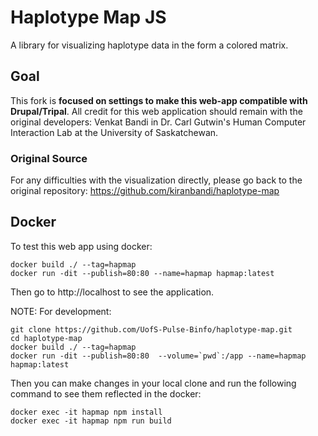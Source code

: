 # Haplotype Map JS
A library for visualizing haplotype data in the form a colored matrix.

## Goal

This fork is **focused on settings to make this web-app compatible with Drupal/Tripal**. All credit for this web application should remain with the original developers: Venkat Bandi in Dr. Carl Gutwin's Human Computer Interaction Lab at the University of Saskatchewan.

### Original Source

For any difficulties with the visualization directly, please go back to the original repository: https://github.com/kiranbandi/haplotype-map

## Docker

To test this web app using docker:

```
docker build ./ --tag=hapmap
docker run -dit --publish=80:80 --name=hapmap hapmap:latest
```

Then go to http://localhost to see the application.

NOTE: For development:

```
git clone https://github.com/UofS-Pulse-Binfo/haplotype-map.git
cd haplotype-map
docker build ./ --tag=hapmap
docker run -dit --publish=80:80  --volume=`pwd`:/app --name=hapmap hapmap:latest
```

Then you can make changes in your local clone and run the following command to see them reflected in the docker:

```
docker exec -it hapmap npm install
docker exec -it hapmap npm run build
```
